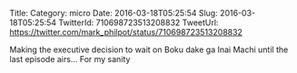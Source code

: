 Title: 
Category: micro
Date: 2016-03-18T05:25:54
Slug: 2016-03-18T05:25:54
TwitterId: 710698723513208832
TweetUrl: https://twitter.com/mark_philpot/status/710698723513208832

Making the executive decision to wait on Boku dake ga Inai Machi until the last episode airs... For my sanity